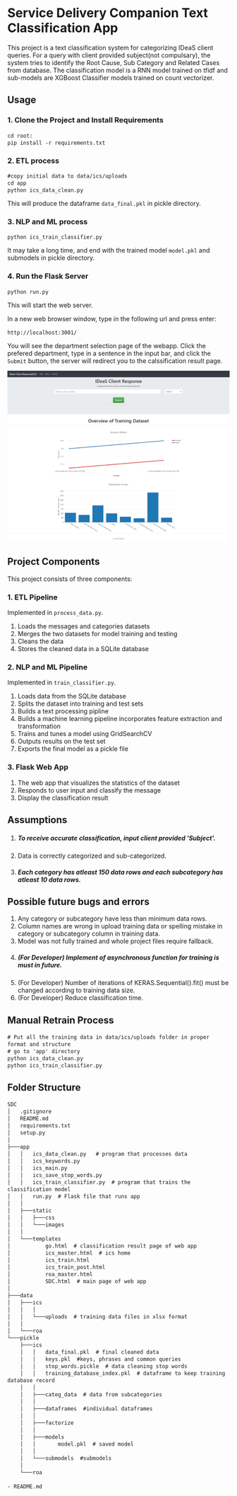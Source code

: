 # Service Delivery Companion Text Classification App
This project is a text classification system for categorizing IDeaS client queries. 
For a query with client provided subject(not compulsary), the system tries to identify the Root Cause, Sub Category and Related Cases from database.
The classification model is a RNN model trained on tfidf and sub-models are XGBoost Classifier models trained on count vectorizer.

## Usage

###  1. Clone the Project and Install Requirements
```
cd root:
pip install -r requirements.txt
```

### 2. ETL process
```
#copy initial data to data/ics/uploads
cd app
python ics_data_clean.py
```
This will produce the dataframe `data_final.pkl` in pickle directory.

### 3. NLP and ML process
```
python ics_train_classifier.py
```
It may take a long time, and end with the trained model `model.pkl` and submodels in pickle directory.

### 4. Run the Flask Server
```
python run.py
```
This will start the web server. 

In a new web browser window, type in the following url and press enter:
```
http://localhost:3001/
```
You will see the department selection page of the webapp. Click the prefered department, type in a sentence in the input bar, and click the `Submit` button, the server will redirect you to the calssification result page.

![img](app\static\images\ics_home.png)




## Project Components

This project consists of three components:

### 1. ETL Pipeline
Implemented in `process_data.py`.
1. Loads the messages and categories datasets
2. Merges the two datasets for model training and testing
3. Cleans the data
4. Stores the cleaned data in a SQLite database

### 2. NLP and ML Pipeline
Implemented in `train_classifier.py`.
1. Loads data from the SQLite database
2. Splits the dataset into training and test sets
3. Builds a text processing pipline
4. Builds a machine learning pipeline incorporates feature extraction and transformation
5. Trains and tunes a model using GridSearchCV
6. Outputs results on the test set
7. Exports the final model as a pickle file

### 3. Flask Web App
1. The web app that visualizes the statistics of the dataset
2. Responds to user input and classify the message
3. Display the classification result




## Assumptions
1. ##### To receive accurate classification, input client provided 'Subject'.
2. Data is correctly categorized and sub-categorized.
3. ##### Each category has atleast 150 data rows and each subcategory has atleast 10 data rows.




## Possible future bugs and errors
1. Any category or subcategory have less than minimum data rows.
2. Column names are wrong in upload training data or spelling mistake in category or subcategory column in training data.
3. Model was not fully trained and whole project files require fallback.
4. ##### (For Developer) Implement of asynchronous function for training is must in future.
5. (For Developer) Number of iterations of KERAS.Sequential().fit() must be changed according to training data size.
6. (For Developer) Reduce classification time. 




## Manual Retrain Process
```
# Put all the training data in data/ics/uploads folder in proper format and structure
# go to 'app' directory
python ics_data_clean.py
python ics_train_classifier.py
```




## Folder Structure
```
SDC
│   .gitignore
│   README.md
│   requirements.txt
│   setup.py
│
├───app
│   │   ics_data_clean.py   # program that processes data
│   │   ics_keywords.py
│   │   ics_main.py
│   │   ics_save_stop_words.py
│   │   ics_train_classifier.py  # program that trains the classification model
│   │   run.py  # Flask file that runs app
│   │
│   ├───static
│   │   ├───css
│   │   └───images
│   │
│   └───templates
│           go.html  # classification result page of web app
│           ics_master.html  # ics home
│           ics_train.html
│           ics_train_post.html
│           roa_master.html
│           SDC.html  # main page of web app
│
├───data
│   ├───ics
│   │   │
│   │   └───uploads  # training data files in xlsx format
│   │
│   └───roa
└───pickle
    ├───ics
    │   │   data_final.pkl  # final cleaned data
    │   │   keys.pkl  #keys, phrases and common queries
    │   │   stop_words.pickle  # data cleaning stop words
    │   │   training_database_index.pkl  # dataframe to keep training database record
    │   │
    │   ├───categ_data  # data from subcategories
    │   │
    │   ├───dataframes  #individual dataframes
    │   │
    │   ├───factorize
    │   │
    │   ├───models
    │   │       model.pkl  # saved model 
    │   │
    │   └───submodels  #submodels
    │
    └───roa

- README.md
```
